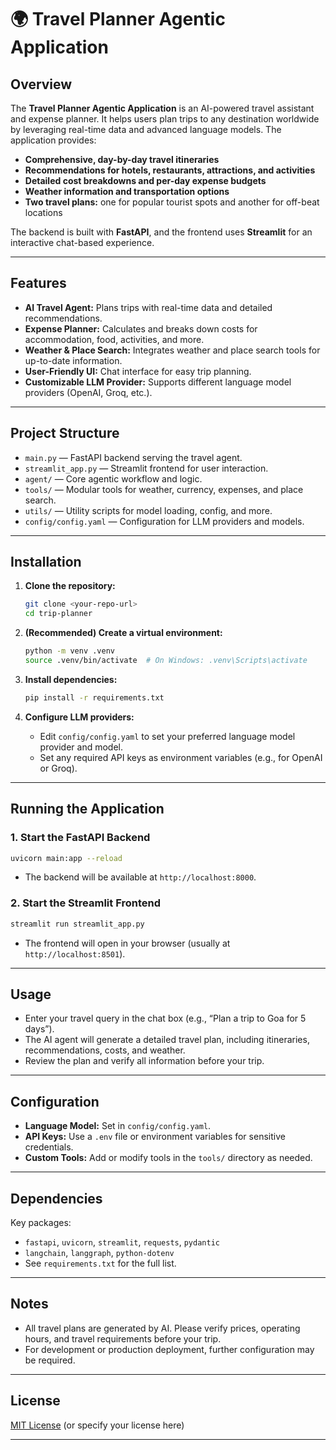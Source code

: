 # 🌍 Travel Planner Agentic Application

## Overview

The **Travel Planner Agentic Application** is an AI-powered travel assistant and expense planner. It helps users plan trips to any destination worldwide by leveraging real-time data and advanced language models. The application provides:

- **Comprehensive, day-by-day travel itineraries**
- **Recommendations for hotels, restaurants, attractions, and activities**
- **Detailed cost breakdowns and per-day expense budgets**
- **Weather information and transportation options**
- **Two travel plans:** one for popular tourist spots and another for off-beat locations

The backend is built with **FastAPI**, and the frontend uses **Streamlit** for an interactive chat-based experience.

---

## Features

- **AI Travel Agent:** Plans trips with real-time data and detailed recommendations.
- **Expense Planner:** Calculates and breaks down costs for accommodation, food, activities, and more.
- **Weather & Place Search:** Integrates weather and place search tools for up-to-date information.
- **User-Friendly UI:** Chat interface for easy trip planning.
- **Customizable LLM Provider:** Supports different language model providers (OpenAI, Groq, etc.).

---

## Project Structure

- `main.py` — FastAPI backend serving the travel agent.
- `streamlit_app.py` — Streamlit frontend for user interaction.
- `agent/` — Core agentic workflow and logic.
- `tools/` — Modular tools for weather, currency, expenses, and place search.
- `utils/` — Utility scripts for model loading, config, and more.
- `config/config.yaml` — Configuration for LLM providers and models.

---

## Installation

1. **Clone the repository:**
   ```bash
   git clone <your-repo-url>
   cd trip-planner
   ```

2. **(Recommended) Create a virtual environment:**
   ```bash
   python -m venv .venv
   source .venv/bin/activate  # On Windows: .venv\Scripts\activate
   ```

3. **Install dependencies:**
   ```bash
   pip install -r requirements.txt
   ```

4. **Configure LLM providers:**
   - Edit `config/config.yaml` to set your preferred language model provider and model.
   - Set any required API keys as environment variables (e.g., for OpenAI or Groq).

---

## Running the Application

### 1. Start the FastAPI Backend

```bash
uvicorn main:app --reload
```
- The backend will be available at `http://localhost:8000`.

### 2. Start the Streamlit Frontend

```bash
streamlit run streamlit_app.py
```
- The frontend will open in your browser (usually at `http://localhost:8501`).

---

## Usage

- Enter your travel query in the chat box (e.g., “Plan a trip to Goa for 5 days”).
- The AI agent will generate a detailed travel plan, including itineraries, recommendations, costs, and weather.
- Review the plan and verify all information before your trip.

---

## Configuration

- **Language Model:** Set in `config/config.yaml`.
- **API Keys:** Use a `.env` file or environment variables for sensitive credentials.
- **Custom Tools:** Add or modify tools in the `tools/` directory as needed.

---

## Dependencies

Key packages:
- `fastapi`, `uvicorn`, `streamlit`, `requests`, `pydantic`
- `langchain`, `langgraph`, `python-dotenv`
- See `requirements.txt` for the full list.

---

## Notes

- All travel plans are generated by AI. Please verify prices, operating hours, and travel requirements before your trip.
- For development or production deployment, further configuration may be required.

---

## License

[MIT License](LICENSE) (or specify your license here)

---
